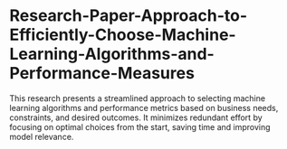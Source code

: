 # Research-Paper-Approach-to-Efficiently-Choose-Machine-Learning-Algorithms-and-Performance-Measures
This research presents a streamlined approach to selecting machine learning algorithms and performance metrics based on business needs, constraints, and desired outcomes. It minimizes redundant effort by focusing on optimal choices from the start, saving time and improving model relevance.
